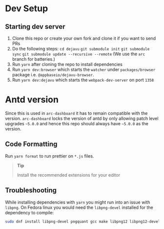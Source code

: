 # Dev Setup

## Starting dev server

1. Clone this repo or create your own fork and clone it if you want to send PRs
2. Do the following steps:
   `cd dejavu`
   `git submodule init`
   `git submodule sync`
   `git submodule update --recursive --remote` (We use the `arc` branch for batteries.)
3. Run `yarn` after cloning the repo to install dependencies
4. Run `yarn dev:browser` which starts the `watcher` under `packages/browser` package i.e. `@appbaseio/dejavu-browser`.
5. Run `yarn dev:dejavu` which starts the `webpack-dev-server` on port `1358`

# Antd version

Since this is used in `arc-dashboard` it has to remain compatible with the version. `arc-dashboard` locks the version of antd by only allowing patch level upgrades `~5.0.0` and hence this repo should always have `~5.0.0` as the version.

## Code Formatting

Run `yarn format` to run prettier on `*.js` files.

> **Tip**
>
> Install the recommended extensions for your editor

## Troubleshooting

While installing dependencies with `yarn` you might run into an issue with `libpng`. On Fedora linux you would need the `libpng-devel` installed for the dependency to compile:

```sh
sudo dnf install libpng-devel pngquant gcc make libpng12 libpng12-devel
```
